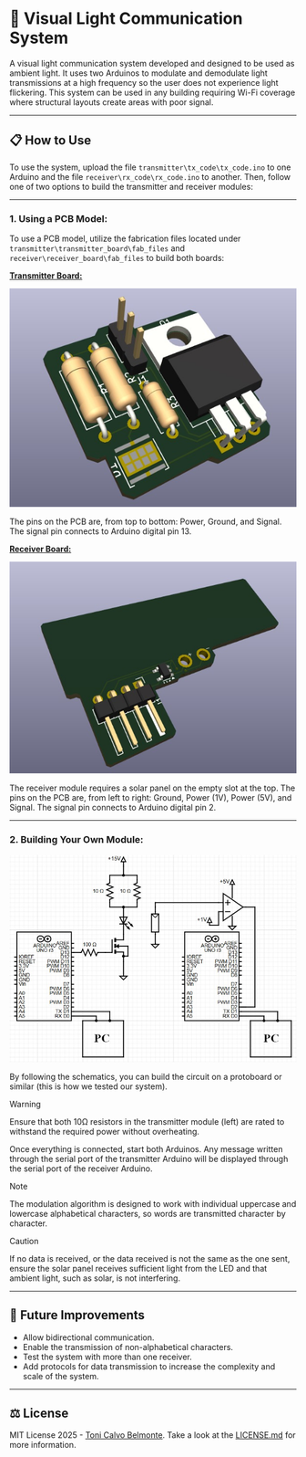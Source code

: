 # 📡 Visual Light Communication System

A visual light communication system developed and designed to be used as ambient light. It uses two Arduinos to modulate and demodulate light transmissions at a high frequency so the user does not experience light flickering. This system can be used in any building requiring Wi-Fi coverage where structural layouts create areas with poor signal.

---

## 📋 How to Use

To use the system, upload the file `transmitter\tx_code\tx_code.ino` to one Arduino and the file `receiver\rx_code\rx_code.ino` to another. Then, follow one of two options to build the transmitter and receiver modules:

---

### __1. Using a PCB Model:__
To use a PCB model, utilize the fabrication files located under `transmitter\transmitter_board\fab_files` and `receiver\receiver_board\fab_files` to build both boards:

**<u>Transmitter Board:</u>**

![Transmitter Board 3D Model](./images/tx_3d_model.jpg)

The pins on the PCB are, from top to bottom: Power, Ground, and Signal. The signal pin connects to Arduino digital pin 13.

**<u>Receiver Board:</u>**

![Receiver Board 3D Model](./images/rx_3d_model.jpg)

The receiver module requires a solar panel on the empty slot at the top. The pins on the PCB are, from left to right: Ground, Power (1V), Power (5V), and Signal. The signal pin connects to Arduino digital pin 2.

---

### __2. Building Your Own Module:__

![Circuit Schematic](./images/circuit_schematics.jpg)

By following the schematics, you can build the circuit on a protoboard or similar (this is how we tested our system).

> [!WARNING]
> Ensure that both 10Ω resistors in the transmitter module (left) are rated to withstand the required power without overheating.

Once everything is connected, start both Arduinos. Any message written through the serial port of the transmitter Arduino will be displayed through the serial port of the receiver Arduino.

> [!NOTE]
> The modulation algorithm is designed to work with individual uppercase and lowercase alphabetical characters, so words are transmitted character by character.

> [!CAUTION]
> If no data is received, or the data received is not the same as the one sent, ensure the solar panel receives sufficient light from the LED and that ambient light, such as solar, is not interfering.

---

## 🔮 Future Improvements
* Allow bidirectional communication.
* Enable the transmission of non-alphabetical characters.
* Test the system with more than one receiver.
* Add protocols for data transmission to increase the complexity and scale of the system.

---

## ⚖ License
MIT License 2025 - [Toni Calvo Belmonte](https://github.com/Toni-Calvo). Take a look at the [LICENSE.md](LICENSE.md) for more information.
